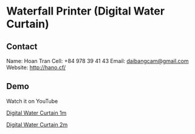 # Waterfall Printer (Digital Water Curtain)

## Contact

Name: Hoan Tran
Cell: +84 978 39 41 43
Email: daibangcam@gmail.com
Website: http://hano.cf/

## Demo

Watch it on YouTube 

[Digital Water Curtain 1m](https://youtu.be/IcV0QFGttB8)
 
[Digital Water Curtain 2m](https://youtu.be/uroQgFYWNG0)
